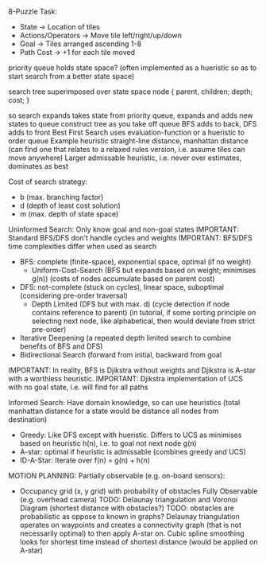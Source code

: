 <!-- SPDX-License-Identifier: zlib-acknowledgement -->
8-Puzzle Task:
* State -> Location of tiles
* Actions/Operators -> Move tile left/right/up/down
* Goal -> Tiles arranged ascending 1-8 
* Path Cost -> +1 for each tile moved

priority queue holds state space?
(often implemented as a hueristic so as to start search from a better state space)

search tree superimposed over state space
node {
  parent, children;
  depth;
  cost;
}

so search expands takes state from priority queue, expands and adds new states to queue
construct tree as you take off queue
BFS adds to back, DFS adds to front
Best First Search uses evaluation-function or a hueristic to order queue
Example heuristic straight-line distance, manhattan distance (can find one that relates to a relaxed rules version, i.e. assume tiles can move anywhere)
Larger admissable heuristic, i.e. never over estimates, dominates as best

Cost of search strategy:
- b (max. branching factor)
- d (depth of least cost solution)
- m (max. depth of state space)

Uninformed Search:
Only know goal and non-goal states
IMPORTANT: Standard BFS/DFS don't handle cycles and weights
IMPORTANT: BFS/DFS time complexities differ when used as search
* BFS: complete (finite-space), exponential space, optimal (if no weight)
  - Uniform-Cost-Search (BFS but expands based on weight; minimises g(n))
    (costs of nodes accumulate based on parent cost)
* DFS: not-complete (stuck on cycles), linear space, suboptimal (considering pre-order traversal)
  - Depth Limited (DFS but with max. d)
  (cycle detection if node contains reference to parent)
  (in tutorial, if some sorting principle on selecting next node, like alphabetical, then would deviate from strict pre-order)
* Iterative Deepening (a repeated depth limited search to combine benefits of BFS and DFS)
* Bidirectional Search (forward from initial, backward from goal

IMPORTANT: In reality, BFS is Djikstra without weights and Djikstra is A-star with a worthless heuristic.
IMPORTANT: Djikstra implementation of UCS with no goal state, i.e. will find for all paths 

Informed Search:
Have domain knowledge, so can use heuristics 
(total manhattan distance for a state would be distance all nodes from destination)
* Greedy: Like DFS except with hueristic. Differs to UCS as minimises based on heuristic h(n), i.e. to goal not next node g(n)
* A-star: optimal if heuristic is admissable (combines greedy and UCS)
* ID-A-Star: Iterate over f(n) = g(n) + h(n)

MOTION PLANNING:
Partially observable (e.g. on-board sensors):
* Occupancy grid (x, y grid) with probability of obstacles 
Fully Observable (e.g. overhead camera)
TODO: Delaunay triangulation and Voronoi Diagram (shortest distance with obstacles?)
TODO: obstacles are probabilistic as oppose to known in graphs?
Delaunay triangulation operates on waypoints and creates a connectivity graph (that is not necessarily optimal) to then apply A-star on.
Cubic spline smoothing looks for shortest time instead of shortest distance (would be applied on A-star)
